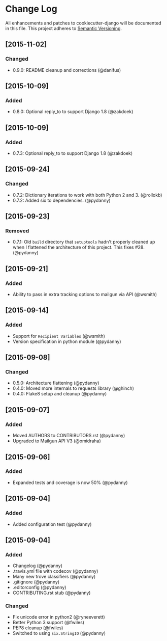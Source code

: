 # Change Log
All enhancements and patches to cookiecutter-django will be documented in this file.
This project adheres to [Semantic Versioning](http://semver.org/).

## [2015-11-02]
### Changed
- 0.9.0: README cleanup and corrections (@danifus)

## [2015-10-09]
### Added
- 0.8.0: Optional reply_to to support Django 1.8 (@zakdoek)

## [2015-10-09]
### Added
- 0.7.3: Optional reply_to to support Django 1.8 (@zakdoek)


## [2015-09-24]
### Changed
- 0.7.2: Dictionary iterations to work with both Python 2 and 3. (@rollokb)
- 0.7.2: Added six to dependencies. (@pydanny)


## [2015-09-23]
### Removed
- 0.7.1: Old `build` directory that `setuptools` hadn't properly cleaned up when I flattened the architecture of this project. This fixes #28. (@pydanny)

## [2015-09-21]
### Added
- Ability to pass in extra tracking options to mailgun via API  (@wsmith)

## [2015-09-14]
### Added
- Support for `Recipient Variables` (@wsmith)
- Version specification in python module (@pydanny)

## [2015-09-08]
### Changed
- 0.5.0: Architecture flattening (@pydanny)
- 0.4.0: Moved more internals to requests library (@ghinch)
- 0.4.0: Flake8 setup and cleanup (@pydanny)

## [2015-09-07]
### Added
- Moved AUTHORS to CONTRIBUTORS.rst (@pydanny)
- Upgraded to Mailgun API V3 (@omidraha)

## [2015-09-06]
### Added
- Expanded tests and coverage is now 50% (@pydanny)

## [2015-09-04]
### Added
- Added configuration test (@pydanny)

## [2015-09-04]
### Added
- Changelog (@pydanny)
- .travis.yml file with codecov (@pydanny)
- Many new trove classifiers (@pydanny)
- .gitignore (@pydanny)
- .editorconfig (@pydanny)
- CONTRIBUTING.rst stub (@pydanny)
### Changed
- Fix unicode error in python2 (@ryneeverett)
- Better Python 3 support (@fwiles)
- PEP8 cleanup (@fwiles)
- Switched to using `six.StringIO` (@pydanny)
